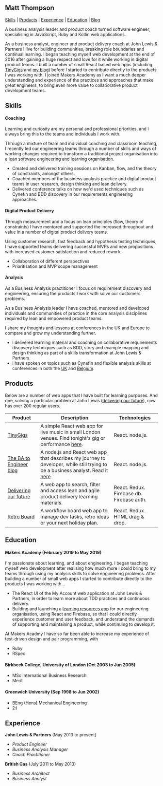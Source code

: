 ## Matt Thompson

[Skills](#skills) | [Products](#products) | [Experience](#experience) | [Education](#education) | [Blog](http://blog.matttea.com)

A business analysis leader and product coach turned software engineer, specialising in JavaScript, Ruby and Kotlin web applications.

As a business analyst, engineer and product delivery coach at John Lewis & Partners I live for building communities, breaking role boundaries and continual learning. I began teaching myself web development at the end of 2016 after gaining a huge respect and love for it while working in digital product teams. I built a number of small React based web apps (including [TinyGigs](http://tinygigs.matttea.com/) and [my blog](http://blog.matttea.com)) before I started to contribute directly to the products I was working with. I joined Makers Academy as I want a much deeper understanding and experience of the practices and approaches that make great engineers, to bring even more value to collaborative product development teams.


## Skills

#### Coaching

Learning and curiosity are my personal and professional priorities, and I always bring this to the teams and individuals I work with.

Through a mixture of team and individual coaching and classroom teaching, I recently led our engineering teams through a number of skills and ways of working changes required to transform a traditional project organisation into a lean software engineering and learning organisation.

- Created and delivered training sessions on Kanban, flow, and the theory of constraints, amongst others.
- Coached members of the business analysis practice and digital product teams in user research, design thinking and lean delivery.
- Delivered conference talks on how we'd used techniques such as Cynefin and BDD discovery in our requirements engineering approaches.


#### Digital Product Delivery

Through measurement and a focus on lean principles (flow, theory of constraints) I have mentored and supported the increased throughout and value in a number of digital product delivery teams.

Using customer research, fast feedback and hypothesis testing techniques, I have supported teams delivering successful MVPs and new propositions with increased customer satisfaction and reduced rework.

- Collaboration of different perspectives
- Prioritisation and MVP scope management


#### Analysis

As a Business Analysis practitioner I focus on requirement discovery and engineering, ensuring the products I work with solve our customers problems.

As a Business Analysis leader I have coached, mentored and developed individuals and communities of practice in the core analysis disciplines required by lean and empowered product teams.

I share my thoughts and lessons at conferences in the UK and Europe to compare and grow my understanding further.

- I delivered learning material and coaching on collaborative requirements discovery techniques such as BDD, story and example mapping and design thinking as part of a skills transformation at John Lewis & Partners. 
- I have spoken on topics such as Cynefin and flexible analysis skills at conferences in both the [UK](https://irmuk.co.uk/events/business-analysis-conference-europe-2017/#session-55) and [Belgium](https://ba-beyond.eu/2019-programme.php#Matt).



## Products

Below are a number of web apps that I have built for learning purposes. And one, solving a particular problem at John Lewis ([delivering our future](https://github.com/mattTea/dof-app)), now has over 200 regular users.

Product | Description | Technologies
------------ | ------------------------------ | ----------------
[TinyGigs](https://github.com/mattTea/TinyGigs) | A simple React web app for live music in small London venues. Find tonight's gig or performance [here](http://tinygigs.matttea.com/). | React. node.js.
[The BA to Engineer blog](https://github.com/mattTea/ReactBlog) | A node.js and React web app that describes my journey to developer, while still trying to be a business analyst. Read it [here](http://blog.matttea.com). | React. node.js.
[Delivering our future](https://github.com/mattTea/dof-app) | A web app to search, filter and access lean and agile product delivery learning materials. | React. Redux. Firebase db. Firebase auth.
[Retro Board](https://github.com/mattTea/RetroBoard) | A workflow board web app to manage dev tasks, retro ideas or your next holiday plan. | React. Redux. HTML drag & drop.

## Education

#### Makers Academy (February 2019 to May 2019)

I'm passionate about learning, and about engineering. I began teaching myself web development after realising how much more I could bring to my teams through using my analysis skills to solve engineering problems. After building a number of small web apps I started to contribute directly to the products I was working with...
- The React UI of the My Account web application at John Lewis & Partners, in order to learn more about TDD practices and continuous delivery.
- Building and launching a [learning resources app](https://github.com/mattTea/dof-app) for our engineering organisation, using React and Firebase, so that I could directly experience customer and user feedback, and understand the demands of supporting and maintaining a product, while continuing to develop it.

At Makers Acadmy I have so far been able to increase my experience of test-driven design and pair programming, with

- Ruby
- RSpec


#### Birkbeck College, University of London (Oct 2003 to Jun 2005)

- MSc International Business Research
- Merit


#### Greenwich University (Sep 1998 to Jun 2002)

- BEng (Hons) Mechanical Engineering
- 2:I


## Experience

**John Lewis & Partners** (May 2013 to present)    
- *Product Engineer*
- *Business Analysis Manager*
- *Coach Practitioner*  

**British Gas** (July 2011 to May 2013)   
- *Business Architect*
- *Business Analyst*  
